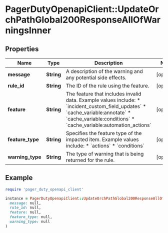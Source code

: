 # PagerDutyOpenapiClient::UpdateOrchPathGlobal200ResponseAllOfWarningsInner

## Properties

| Name | Type | Description | Notes |
| ---- | ---- | ----------- | ----- |
| **message** | **String** | A description of the warning and any potential side effects. | [optional] |
| **rule_id** | **String** | The ID of the rule using the feature. | [optional] |
| **feature** | **String** | The feature that includes invalid data.  Example values include:   * &#x60;incident_custom_field_updates&#x60;   * &#x60;cache_variable:annotate&#x60;   * &#x60;cache_variable:conditions&#x60;   * &#x60;cache_variable:automation_actions&#x60;  | [optional] |
| **feature_type** | **String** | Specifies the feature type of the impacted item.  Example values include:   * &#x60;actions&#x60;   * &#x60;conditions&#x60;  | [optional] |
| **warning_type** | **String** | The type of warning that is being returned for the rule. | [optional] |

## Example

```ruby
require 'pager_duty_openapi_client'

instance = PagerDutyOpenapiClient::UpdateOrchPathGlobal200ResponseAllOfWarningsInner.new(
  message: null,
  rule_id: null,
  feature: null,
  feature_type: null,
  warning_type: null
)
```

